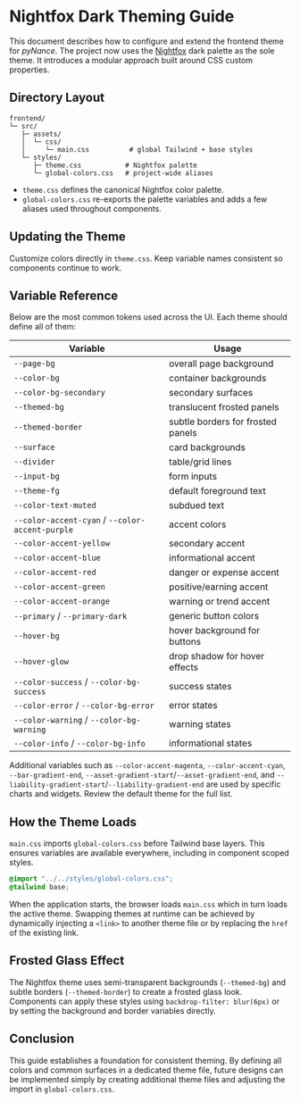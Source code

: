 # Nightfox Dark Theming Guide

This document describes how to configure and extend the frontend theme for _pyNance_.
The project now uses the [Nightfox](https://github.com/EdenEast/nightfox.nvim) dark palette as the sole theme.
It introduces a modular approach built around CSS custom properties.

## Directory Layout

```
frontend/
└─ src/
   ├─ assets/
   │  └─ css/
   │     └─ main.css          # global Tailwind + base styles
   └─ styles/
      ├─ theme.css           # Nightfox palette
      └─ global-colors.css   # project-wide aliases
```

- `theme.css` defines the canonical Nightfox color palette.
- `global-colors.css` re-exports the palette variables and adds a few aliases
  used throughout components.

## Updating the Theme

Customize colors directly in `theme.css`. Keep variable names consistent so
components continue to work.

## Variable Reference

Below are the most common tokens used across the UI. Each theme should define
all of them:

| Variable                                        | Usage                             |
| ----------------------------------------------- | --------------------------------- |
| `--page-bg`                                     | overall page background           |
| `--color-bg`                                    | container backgrounds             |
| `--color-bg-secondary`                          | secondary surfaces                |
| `--themed-bg`                                   | translucent frosted panels        |
| `--themed-border`                               | subtle borders for frosted panels |
| `--surface`                                     | card backgrounds                  |
| `--divider`                                     | table/grid lines                  |
| `--input-bg`                                    | form inputs                       |
| `--theme-fg`                                    | default foreground text           |
| `--color-text-muted`                            | subdued text                      |
| `--color-accent-cyan` / `--color-accent-purple` | accent colors                     |
| `--color-accent-yellow`                         | secondary accent                  |
| `--color-accent-blue`                           | informational accent              |
| `--color-accent-red`                            | danger or expense accent          |
| `--color-accent-green`                          | positive/earning accent           |
| `--color-accent-orange`                         | warning or trend accent           |
| `--primary` / `--primary-dark`                  | generic button colors             |
| `--hover-bg`                                    | hover background for buttons      |
| `--hover-glow`                                  | drop shadow for hover effects     |
| `--color-success` / `--color-bg-success`        | success states                    |
| `--color-error` / `--color-bg-error`            | error states                      |
| `--color-warning` / `--color-bg-warning`        | warning states                    |
| `--color-info` / `--color-bg-info`              | informational states              |

Additional variables such as `--color-accent-magenta`, `--color-accent-cyan`,
`--bar-gradient-end`, `--asset-gradient-start`/`--asset-gradient-end`, and
`--liability-gradient-start`/`--liability-gradient-end` are used by specific
charts and widgets. Review the default theme for the full list.

## How the Theme Loads

`main.css` imports `global-colors.css` before Tailwind base layers. This ensures
variables are available everywhere, including in component scoped styles.

```css
@import "../../styles/global-colors.css";
@tailwind base;
```

When the application starts, the browser loads `main.css` which in turn loads the
active theme. Swapping themes at runtime can be achieved by dynamically
injecting a `<link>` to another theme file or by replacing the `href` of the
existing link.

## Frosted Glass Effect

The Nightfox theme uses semi-transparent backgrounds (`--themed-bg`) and subtle
borders (`--themed-border`) to create a frosted glass look. Components can apply
these styles using `backdrop-filter: blur(6px)` or by setting the background and
border variables directly.

## Conclusion

This guide establishes a foundation for consistent theming. By defining all
colors and common surfaces in a dedicated theme file, future designs can be
implemented simply by creating additional theme files and adjusting the import in
`global-colors.css`.
